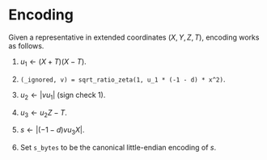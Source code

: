 # Encoding

Given a representative in extended coordinates $(X,Y,Z,T)$, encoding works as follows.  

1. $u_1 \gets (X+T)(X-T)$.

2. `(_ignored, v) = sqrt_ratio_zeta(1, u_1 * (-1 - d) * x^2)`.

3. $u_2 \gets |v u_1|$ (sign check 1).

4. $u_3 \gets u_2 Z - T$.

5. $s \gets |(-1-d) v u_3 X|$.

6. Set `s_bytes` to be the canonical little-endian encoding of $s$.

